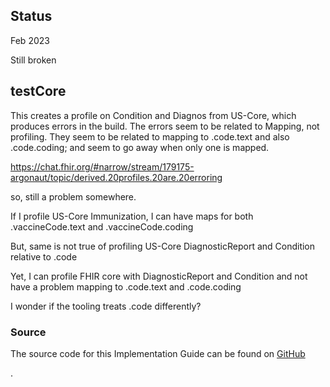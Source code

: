 ## Status

Feb 2023

Still broken

## testCore

This creates a profile on Condition and Diagnos from US-Core, which produces errors in the build. The errors seem to be related to Mapping, not profiling. They seem to be related to mapping to .code.text and also .code.coding; and seem to go away when only one is mapped.

https://chat.fhir.org/#narrow/stream/179175-argonaut/topic/derived.20profiles.20are.20erroring

so, still a problem somewhere.

If I profile US-Core Immunization, I can have maps for both .vaccineCode.text and .vaccineCode.coding

But, same is not true of profiling US-Core DiagnosticReport and Condition relative to .code

Yet, I can profile FHIR core with DiagnosticReport and Condition and not have a problem mapping to .code.text and .code.coding

I wonder if the tooling treats .code differently?

### Source

The source code for this Implementation Guide can be found on [GitHub](https://github.com/JohnMoehrke/testCore)

.
